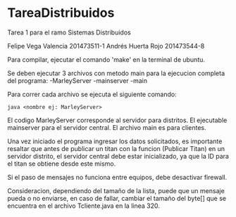 # TareaDistribuidos
Tarea 1 para el ramo Sistemas Distribuidos

Felipe Vega Valencia 201473511-1
Andrés Huerta Rojo 201473544-8

Para compilar,
ejecutar el comando 'make' en la terminal de ubuntu.

Se deben ejecutar 3 archivos con metodo main para la ejecucion completa del programa:
-MarleyServer
-mainserver
-main

Para correr cada archivo se ejecuta el siguiente comando:

	java <nombre ej: MarleyServer>

El codigo MarleyServer corresponde al servidor para distritos.
El ejecutable mainserver para el servidor central.
El archivo main es para clientes.

Una vez iniciado el programa ingresar los datos solicitados, es importante resaltar que
antes de publicar un titan con la funcion (Publicar Titan) en un servidor distrito, el servidor
central debe estar inicializado, ya que la ID para el titan se obtiene desde este mismo.

Si el paso de mensajes no funciona entre equipos, debe desactivar firewall.

Consideracion, dependiendo del tamaño de la lista, puede que un mensaje pueda o no enviarse, en caso de fallar, cambiar el tamaño
del byte[] que se encuentra en el archivo Tcliente.java en la linea 320.
